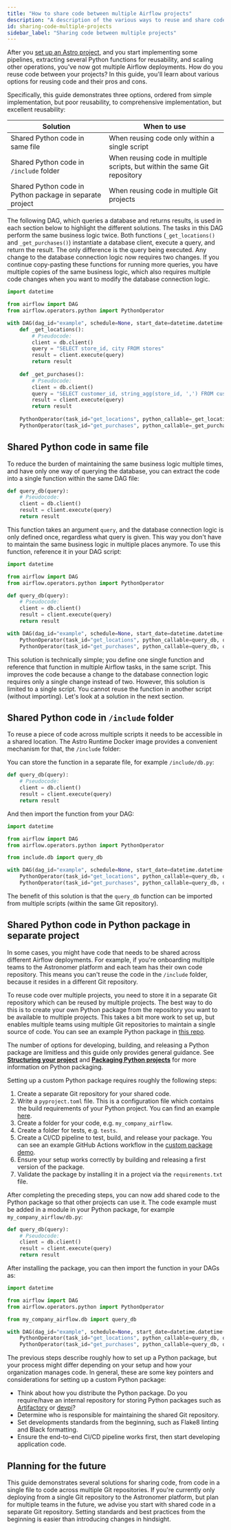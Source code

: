 ```yaml
---
title: "How to share code between multiple Airflow projects"
description: "A description of the various ways to reuse and share code between multiple projects, with pros and cons of each solution."
id: sharing-code-multiple-projects
sidebar_label: "Sharing code between multiple projects"
---
```


After you [set up an Astro project](https://www.astronomer.io/docs/astro/cli/develop-project), and you start implementing some pipelines, extracting several Python functions for reusability, and scaling other operations, you've now got multiple Airflow deployments. How do you reuse code between your projects? In this guide, you'll learn about various options for reusing code and their pros and cons.

Specifically, this guide demonstrates three options, ordered from simple implementation, but poor reusability, to comprehensive implementation, but excellent reusability:

| Solution                                                 | When to use                                                               |
|----------------------------------------------------------|---------------------------------------------------------------------------|
| Shared Python code in same file                          | When reusing code only within a single script                             |
| Shared Python code in `/include` folder                  | When reusing code in multiple scripts, but within the same Git repository |
| Shared Python code in Python package in separate project | When reusing code in multiple Git projects                                |

The following DAG, which queries a database and returns results, is used in each section below to highlight the different solutions. The tasks in this DAG perform the same business logic twice. Both functions (`_get_locations()` and `_get_purchases()`) instantiate a database client, execute a query, and return the result. The only difference is the query being executed. Any change to the database connection logic now requires two changes. If you continue copy-pasting these functions for running more queries, you have multiple copies of the same business logic, which also requires multiple code changes when you want to modify the database connection logic.

```python {7-9,11-12,14-16,18-19}
import datetime

from airflow import DAG
from airflow.operators.python import PythonOperator

with DAG(dag_id="example", schedule=None, start_date=datetime.datetime(2023, 1, 1)):
    def _get_locations():
        # Pseudocode:
        client = db.client()
        query = "SELECT store_id, city FROM stores"
        result = client.execute(query)
        return result
        
    def _get_purchases():
        # Pseudocode:
        client = db.client()
        query = "SELECT customer_id, string_agg(store_id, ',') FROM customers GROUP BY customer_id"
        result = client.execute(query)
        return result
        
    PythonOperator(task_id="get_locations", python_callable=_get_locations)
    PythonOperator(task_id="get_purchases", python_callable=_get_purchases)
```

## Shared Python code in same file

To reduce the burden of maintaining the same business logic multiple times, and have only one way of querying the database, you can extract the code into a single function within the same DAG file:

```python
def query_db(query):
    # Pseudocode:
    client = db.client()
    result = client.execute(query)
    return result
```

This function takes an argument `query`, and the database connection logic is only defined once, regardless what query is given. This way you don't have to maintain the same business logic in multiple places anymore. To use this function, reference it in your DAG script:

```python {6-10}
import datetime

from airflow import DAG
from airflow.operators.python import PythonOperator

def query_db(query):
    # Pseudocode:
    client = db.client()
    result = client.execute(query)
    return result

with DAG(dag_id="example", schedule=None, start_date=datetime.datetime(2023, 1, 1)):
    PythonOperator(task_id="get_locations", python_callable=query_db, op_kwargs={"query": "SELECT store_id, city FROM stores"})
    PythonOperator(task_id="get_purchases", python_callable=query_db, op_kwargs={"query": "SELECT customer_id, string_agg(store_id, ',') FROM customers GROUP BY customer_id"})
```

This solution is technically simple; you define one single function and reference that function in multiple Airflow tasks, in the same script. This improves the code because a change to the database connection logic requires only a single change instead of two. However, this solution is limited to a single script. You cannot reuse the function in another script (without importing). Let's look at a solution in the next section.

## Shared Python code in `/include` folder
To reuse a piece of code across multiple scripts it needs to be accessible in a shared location. The Astro Runtime Docker image provides a convenient mechanism for that, the `/include` folder:

You can store the function in a separate file, for example `/include/db.py`:
```python
def query_db(query):
    # Pseudocode:
    client = db.client()
    result = client.execute(query)
    return result
```

And then import the function from your DAG:

```python {6}
import datetime

from airflow import DAG
from airflow.operators.python import PythonOperator

from include.db import query_db

with DAG(dag_id="example", schedule=None, start_date=datetime.datetime(2023, 1, 1)):
    PythonOperator(task_id="get_locations", python_callable=query_db, op_kwargs={"query": "SELECT store_id, city FROM stores"})
    PythonOperator(task_id="get_purchases", python_callable=query_db, op_kwargs={"query": "SELECT customer_id, string_agg(store_id, ',') FROM customers GROUP BY customer_id"})
```

The benefit of this solution is that the `query_db` function can be imported from multiple scripts (within the same Git repository).

## Shared Python code in Python package in separate project

In some cases, you might have code that needs to be shared across different Airflow deployments. For example, if you're onboarding multiple teams to the Astronomer platform and each team has their own code repository. This means you can't reuse the code in the `/include` folder, because it resides in a different Git repository.

To reuse code over multiple projects, you need to store it in a separate Git repository which can be reused by multiple projects. The best way to do this is to create your own Python package from the repository you want to be available to multiple projects. This takes a bit more work to set up, but enables multiple teams using multiple Git repositories to maintain a single source of code. You can see an example Python package in [this repo](https://github.com/astronomer/custom-package-demo). 

The number of options for developing, building, and releasing a Python package are limitless and this guide only provides general guidance. See [**Structuring your project**](https://docs.python-guide.org/writing/structure) and [**Packaging Python projects**](https://packaging.python.org/en/latest/tutorials/packaging-projects) for more information on Python packaging. 

Setting up a custom Python package requires roughly the following steps:

1. Create a separate Git repository for your shared code.
2. Write a `pyproject.toml` file. This is a configuration file which contains the build requirements of your Python project. You can find an example [here](https://github.com/astronomer/custom-package-demo/blob/main/pyproject.toml).
3. Create a folder for your code, e.g. `my_company_airflow`.
4. Create a folder for tests, e.g. `tests`.
5. Create a CI/CD pipeline to test, build, and release your package. You can see an example GitHub Actions workflow in the [custom package demo](https://github.com/astronomer/custom-package-demo/tree/main/.github/workflows).
6. Ensure your setup works correctly by building and releasing a first version of the package.
7. Validate the package by installing it in a project via the `requirements.txt` file.

After completing the preceding steps, you can now add shared code to the Python package so that other projects can use it. The code example must be added in a module in your Python package, for example `my_company_airflow/db.py`:

```python
def query_db(query):
    # Pseudocode:
    client = db.client()
    result = client.execute(query)
    return result
```

After installing the package, you can then import the function in your DAGs as:

```python {6}
import datetime

from airflow import DAG
from airflow.operators.python import PythonOperator

from my_company_airflow.db import query_db

with DAG(dag_id="example", schedule=None, start_date=datetime.datetime(2023, 1, 1)):
    PythonOperator(task_id="get_locations", python_callable=query_db, op_kwargs={"query": "SELECT store_id, city FROM stores"})
    PythonOperator(task_id="get_purchases", python_callable=query_db, op_kwargs={"query": "SELECT customer_id, string_agg(store_id, ',') FROM customers GROUP BY customer_id"})
```

The previous steps describe roughly how to set up a Python package, but your process might differ depending on your setup and how your organization manages code. In general, these are some key pointers and considerations for setting up a custom Python package:

- Think about how you distribute the Python package. Do you require/have an internal repository for storing Python packages such as [Artifactory](https://jfrog.com/artifactory) or [devpi](https://www.devpi.net)?
- Determine who is responsible for maintaining the shared Git repository.
- Set developments standards from the beginning, such as Flake8 linting and Black formatting.
- Ensure the end-to-end CI/CD pipeline works first, then start developing application code.

## Planning for the future

This guide demonstrates several solutions for sharing code, from code in a single file to code across multiple Git repositories. If you're currently only deploying from a single Git repository to the Astronomer platform, but plan for multiple teams in the future, we advise you start with shared code in a separate Git repository. Setting standards and best practices from the beginning is easier than introducing changes in hindsight.

